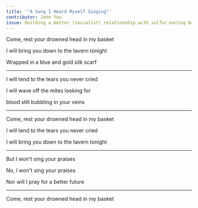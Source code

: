 ```yaml
---
title: '"A Song I Heard Myself Singing"'
contributor: John Yau
issue: building a better (socialist) relationship with sulfur-eating bacteria
---
```


Come, rest your drowned head in my basket

I will bring you down to the tavern tonight

Wrapped in a blue and gold silk scarf

---

I will tend to the tears you never cried

I will wave off the mites looking for

blood still bubbling in your veins

---

Come, rest your drowned head in my basket

I will tend to the tears you never cried

I will bring you down to the tavern tonight

---

But I won't sing your praises

No, I won't sing your praises

Nor will I pray for a better future

---

Come, rest your drowned head in my basket
